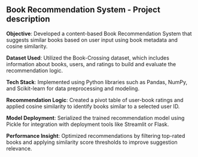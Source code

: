 ## Book Recommendation System - Project description
**Objective**: Developed a content-based Book Recommendation System that suggests similar books based on user input using book metadata and cosine similarity.

**Dataset Used**: Utilized the Book-Crossing dataset, which includes information about books, users, and ratings to build and evaluate the recommendation logic.

**Tech Stack**: Implemented using Python libraries such as Pandas, NumPy, and Scikit-learn for data preprocessing and modeling.

**Recommendation Logic**: Created a pivot table of user-book ratings and applied cosine similarity to identify books similar to a selected user ID.

**Model Deployment**: Serialized the trained recommendation model using Pickle for integration with deployment tools like Streamlit or Flask.

**Performance Insight**: Optimized recommendations by filtering top-rated books and applying similarity score thresholds to improve suggestion relevance.















